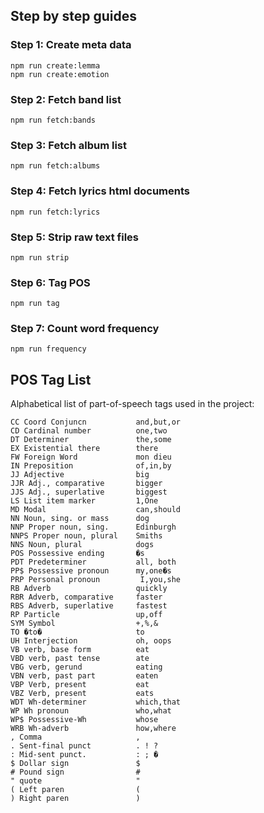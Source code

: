 ## Step by step guides

### Step 1: Create meta data

```
npm run create:lemma
npm run create:emotion
```

### Step 2: Fetch band list

```
npm run fetch:bands
```

### Step 3: Fetch album list

```
npm run fetch:albums
```

### Step 4: Fetch lyrics html documents

```
npm run fetch:lyrics
```

### Step 5: Strip raw text files

```
npm run strip
```

### Step 6: Tag POS

```
npm run tag
```

### Step 7: Count word frequency

```
npm run frequency
```

## POS Tag List

Alphabetical list of part-of-speech tags used in the project:

    CC Coord Conjuncn           and,but,or
    CD Cardinal number          one,two
    DT Determiner               the,some
    EX Existential there        there
    FW Foreign Word             mon dieu
    IN Preposition              of,in,by
    JJ Adjective                big
    JJR Adj., comparative       bigger
    JJS Adj., superlative       biggest
    LS List item marker         1,One
    MD Modal                    can,should
    NN Noun, sing. or mass      dog
    NNP Proper noun, sing.      Edinburgh
    NNPS Proper noun, plural    Smiths
    NNS Noun, plural            dogs
    POS Possessive ending       �s
    PDT Predeterminer           all, both
    PP$ Possessive pronoun      my,one�s
    PRP Personal pronoun         I,you,she
    RB Adverb                   quickly
    RBR Adverb, comparative     faster
    RBS Adverb, superlative     fastest
    RP Particle                 up,off
    SYM Symbol                  +,%,&
    TO �to�                     to
    UH Interjection             oh, oops
    VB verb, base form          eat
    VBD verb, past tense        ate
    VBG verb, gerund            eating
    VBN verb, past part         eaten
    VBP Verb, present           eat
    VBZ Verb, present           eats
    WDT Wh-determiner           which,that
    WP Wh pronoun               who,what
    WP$ Possessive-Wh           whose
    WRB Wh-adverb               how,where
    , Comma                     ,
    . Sent-final punct          . ! ?
    : Mid-sent punct.           : ; �
    $ Dollar sign               $
    # Pound sign                #
    " quote                     "
    ( Left paren                (
    ) Right paren               )
